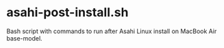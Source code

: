 # asahi-post-install.sh
Bash script with commands to run after Asahi Linux install on MacBook Air base-model.
